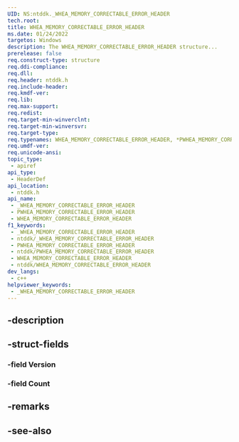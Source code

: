 ```yaml
---
UID: NS:ntddk._WHEA_MEMORY_CORRECTABLE_ERROR_HEADER
tech.root: 
title: WHEA_MEMORY_CORRECTABLE_ERROR_HEADER
ms.date: 01/24/2022
targetos: Windows
description: The WHEA_MEMORY_CORRECTABLE_ERROR_HEADER structure...
prerelease: false
req.construct-type: structure
req.ddi-compliance: 
req.dll: 
req.header: ntddk.h
req.include-header: 
req.kmdf-ver: 
req.lib: 
req.max-support: 
req.redist: 
req.target-min-winverclnt: 
req.target-min-winversvr: 
req.target-type: 
req.typenames: WHEA_MEMORY_CORRECTABLE_ERROR_HEADER, *PWHEA_MEMORY_CORRECTABLE_ERROR_HEADER
req.umdf-ver: 
req.unicode-ansi: 
topic_type:
 - apiref
api_type:
 - HeaderDef
api_location:
 - ntddk.h
api_name:
 - _WHEA_MEMORY_CORRECTABLE_ERROR_HEADER
 - PWHEA_MEMORY_CORRECTABLE_ERROR_HEADER
 - WHEA_MEMORY_CORRECTABLE_ERROR_HEADER
f1_keywords:
 - _WHEA_MEMORY_CORRECTABLE_ERROR_HEADER
 - ntddk/_WHEA_MEMORY_CORRECTABLE_ERROR_HEADER
 - PWHEA_MEMORY_CORRECTABLE_ERROR_HEADER
 - ntddk/PWHEA_MEMORY_CORRECTABLE_ERROR_HEADER
 - WHEA_MEMORY_CORRECTABLE_ERROR_HEADER
 - ntddk/WHEA_MEMORY_CORRECTABLE_ERROR_HEADER
dev_langs:
 - c++
helpviewer_keywords:
 - _WHEA_MEMORY_CORRECTABLE_ERROR_HEADER
---
```


## -description

## -struct-fields

### -field Version

### -field Count

## -remarks

## -see-also

